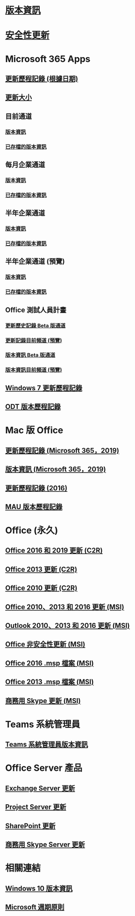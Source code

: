 # [版本資訊](release-notes-microsoft365-apps.md)
# [安全性更新](microsoft365-apps-security-updates.md)
# Microsoft 365 Apps
## [更新歷程記錄 (根據日期)](update-history-microsoft365-apps-by-date.md)
## [更新大小](download-sizes-microsoft365-apps-updates.md)

## 目前通道
### [版本資訊](current-channel.md)
### [已存檔的版本資訊](monthly-channel-archived.md)

## 每月企業通道
### [版本資訊](monthly-enterprise-channel.md)
### [已存檔的版本資訊](monthly-enterprise-channel-archived.md)

## 半年企業通道
### [版本資訊](semi-annual-enterprise-channel.md)
### [已存檔的版本資訊](semi-annual-enterprise-channel-archived.md)



## 半年企業通道 (預覽)
### [版本資訊](semi-annual-enterprise-channel-preview.md)
### [已存檔的版本資訊](semi-annual-enterprise-channel-preview-archived.md)



## Office 測試人員計畫  
### [更新歷史記錄 Beta 版通道](Update-history-beta-channel.md)
### [更新記錄目前頻道 (預覽)](update-history-current-channel-preview.md)
### [版本資訊 Beta 版通道](beta-channel.md)
### [版本資訊目前頻道 (預覽)](current-channel-preview.md)

## [Windows 7 更新歷程記錄](update-history-office-Win7.md)

## [ODT 版本歷程記錄](ODT-release-history.md)

# Mac 版 Office
## [更新歷程記錄 (Microsoft 365，2019)](update-history-office-for-mac.md)
## [版本資訊 (Microsoft 365，2019)](release-notes-office-for-mac.md)
## [更新歷程記錄 (2016)](release-notes-office-2016-mac.md)
## [MAU 版本歷程記錄](release-history-microsoft-autoupdate.md)

# Office (永久)
## [Office 2016 和 2019 更新 (C2R)](update-history-office-2019.md)
## [Office 2013 更新 (C2R)](update-history-office-2013.md)
## [Office 2010 更新 (C2R)](update-history-office-2010-click-to-run.md)
## [Office 2010、2013 和 2016 更新 (MSI)](office-updates-msi.md)
## [Outlook 2010、2013 和 2016 更新 (MSI)](outlook-updates-msi.md)
## [Office 非安全性更新 (MSI)](office-MSI-non-security-updates.md)
## [Office 2016 .msp 檔案 (MSI)](msp-files-office-2016.md)
## [Office 2013 .msp 檔案 (MSI)](msp-files-office-2013.md)
## [商務用 Skype 更新 (MSI)](/SkypeForBusiness/sfb-client-updates)

# Teams 系統管理員
## [Teams 系統管理員版本資訊](teams-admin.md)

# Office Server 產品
## [Exchange Server 更新](/Exchange/new-features/build-numbers-and-release-dates)
## [Project Server 更新](project-server-updates.md)
## [SharePoint 更新](sharepoint-updates.md)
## [商務用 Skype Server 更新](/SkypeForBusiness/sfb-server-updates)

# 相關連結
## [Windows 10 版本資訊](/windows/release-health/release-information)
## [Microsoft 週期原則](https://support.microsoft.com/lifecycle)